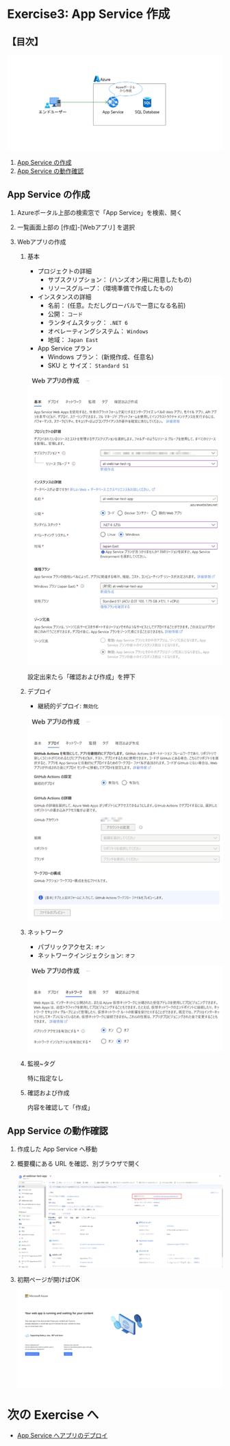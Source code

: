 # Exercise3: App Service 作成

## 【目次】

![](images/ex03-0000-appsvc-create.png)

1. [App Service の作成](#app-service-の作成)
1. [App Service の動作確認](#app-service-の動作確認)


## App Service の作成

1. Azureポータル上部の検索窓で「App Service」を検索、開く

1. 一覧画面上部の [作成]-[Webアプリ] を選択

1. Webアプリの作成

    1. 基本

        * プロジェクトの詳細
            * サブスクリプション： (ハンズオン用に用意したもの)
            * リソースグループ： (環境準備で作成したもの)
        * インスタンスの詳細
            * 名前： (任意。ただしグローバルで一意になる名前)
            * 公開： `コード`
            * ランタイムスタック： `.NET 6`
            * オペレーティングシステム： `Windows`
            * 地域： `Japan East`
        * App Service プラン
            * Windows プラン： (新規作成、任意名)
            * SKU と サイズ： `Standard S1`

        ![](images/ex03-0010-appsvc-create.png)

        設定出来たら「確認および作成」を押下

    1. デプロイ

        * 継続的デプロイ: `無効化`

        ![](images/ex03-0020-appsvc-create.png)


    1. ネットワーク

        *  パブリックアクセス: `オン`
        * ネットワークインジェクション: `オフ`

        ![](images/ex03-0030-appsvc-create.png)

    1. 監視~タグ

        特に指定なし

    1. 確認および作成

        内容を確認して「作成」



## App Service の動作確認

1. 作成した App Service へ移動

1. 概要欄にある URL を確認、別ブラウザで開く

    ![](images/ex03-0110-appsvc-create.png)

1. 初期ページが開けばOK

    ![](images/ex03-0120-appsvc-create.png)



# 次の Exercise へ

* [App Service へアプリのデプロイ](exercise04.md)
